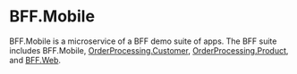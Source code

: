 # BFF.Mobile

BFF.Mobile is a microservice of a BFF demo suite of apps. The BFF suite includes BFF.Mobile, [OrderProcessing.Customer](https://github.com/Sara-Jade/OrderProcessing.Customer), [OrderProcessing.Product](https://github.com/Sara-Jade/OrderProcessing.Product), and [BFF.Web](https://github.com/Sara-Jade/BFF.Web).
